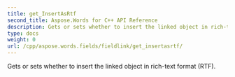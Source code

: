 ```yaml
---
title: get_InsertAsRtf
second_title: Aspose.Words for C++ API Reference
description: Gets or sets whether to insert the linked object in rich-text format (RTF). 
type: docs
weight: 0
url: /cpp/aspose.words.fields/fieldlink/get_insertasrtf/
---
```


Gets or sets whether to insert the linked object in rich-text format (RTF). 

